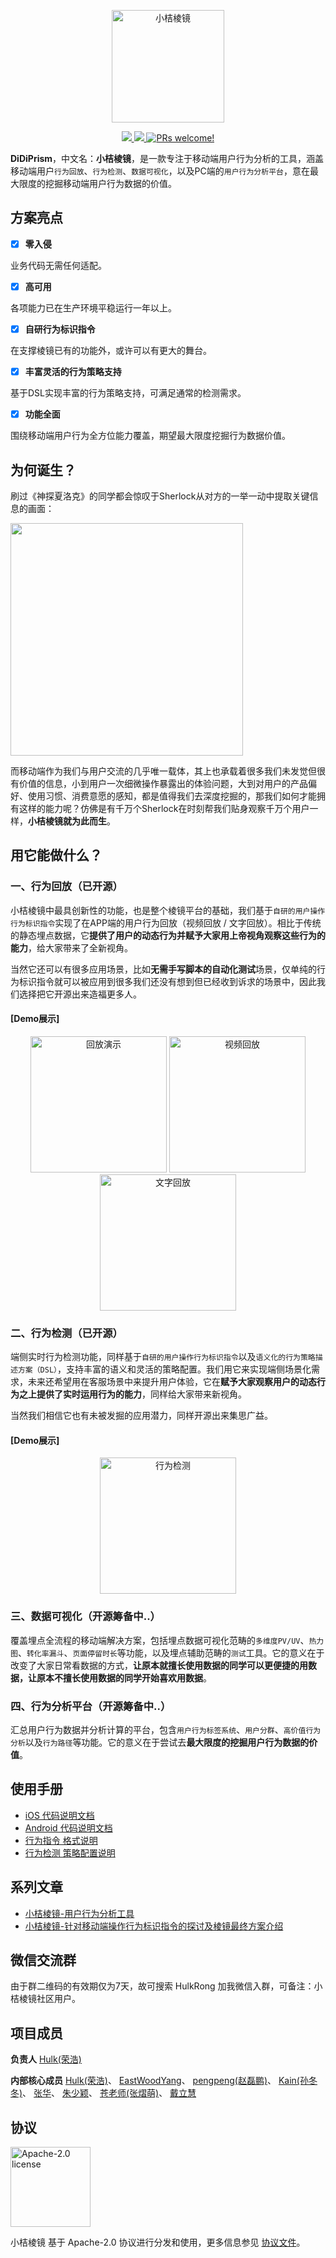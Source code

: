 <p align="center">
<img src="https://view.didistatic.com/static/dcms/1jt5q12q9lkgrtelg2_180x180.png" alt="小桔棱镜" title="小桔棱镜" width="180"/>
</p>

<p align="center">
  <a href="https://github.com/didichuxing/DiDiPrism/blob/master/LICENSE">
    <img src="https://img.shields.io/badge/license-Apache-blue.svg" />
  </a>
  
  <a href="">
    <img src="https://img.shields.io/badge/platform-ios%20%7C%20android-lightgray.svg" />
  </a>

  <a href="">
    <img src="https://img.shields.io/badge/PRs-welcome-brightgreen.svg" alt="PRs welcome!" />
  </a>
</p>

**DiDiPrism**，中文名：**小桔棱镜**，是一款专注于移动端用户行为分析的工具，涵盖移动端用户`行为回放`、`行为检测`、`数据可视化`，以及PC端的`用户行为分析平台`，意在最大限度的挖掘移动端用户行为数据的价值。

## 方案亮点
- [x] **零入侵**

业务代码无需任何适配。

- [x] **高可用**

各项能力已在生产环境平稳运行一年以上。

- [x] **自研行为标识指令**

在支撑棱镜已有的功能外，或许可以有更大的舞台。

- [x] **丰富灵活的行为策略支持**

基于DSL实现丰富的行为策略支持，可满足通常的检测需求。

- [x] **功能全面**

围绕移动端用户行为全方位能力覆盖，期望最大限度挖掘行为数据价值。

## 为何诞生？
刷过《神探夏洛克》的同学都会惊叹于Sherlock从对方的一举一动中提取关键信息的画面：

<img src="https://view.didistatic.com/static/dcms/1jt5qoatskemik6cu_558x312.jpeg" width="372" hegiht="208" align=center />

而移动端作为我们与用户交流的几乎唯一载体，其上也承载着很多我们未发觉但很有价值的信息，小到用户一次细微操作暴露出的体验问题，大到对用户的产品偏好、使用习惯、消费意愿的感知，都是值得我们去深度挖掘的，那我们如何才能拥有这样的能力呢？仿佛是有千万个Sherlock在时刻帮我们贴身观察千万个用户一样，**小桔棱镜就为此而生**。

## 用它能做什么？
### 一、行为回放（已开源）
小桔棱镜中最具创新性的功能，也是整个棱镜平台的基础，我们基于`自研的用户操作行为标识指令`实现了在APP端的用户行为回放（视频回放 / 文字回放）。相比于传统的静态埋点数据，它**提供了用户的动态行为并赋予大家用上帝视角观察这些行为的能力**，给大家带来了全新视角。

当然它还可以有很多应用场景，比如**无需手写脚本的自动化测试**场景，仅单纯的行为标识指令就可以被应用到很多我们还没有想到但已经收到诉求的场景中，因此我们选择把它开源出来造福更多人。

#### [Demo展示]
<p align="center">
  <img src="https://view.didistatic.com/static/dcms/3pwfx749nki143sb6_872x1753_compress.png" width="218" hegiht="438" alt="回放演示" />
  
  <img src="https://view.didistatic.com/static/dcms/1jt5q4ncski14uosf_879x1762_compress.png" width="218" hegiht="438" alt="视频回放" />

  <img src="https://view.didistatic.com/static/dcms/olv82khg4ki143yz2_876x1763_compress.png" width="218" hegiht="438" alt="文字回放" />
</p>

### 二、行为检测（已开源）
端侧实时行为检测功能，同样基于`自研的用户操作行为标识指令`以及`语义化的行为策略描述方案（DSL）`，支持丰富的语义和灵活的策略配置。我们用它来实现端侧场景化需求，未来还希望用在客服场景中来提升用户体验，它在**赋予大家观察用户的动态行为之上提供了实时运用行为的能力**，同样给大家带来新视角。

当然我们相信它也有未被发掘的应用潜力，同样开源出来集思广益。

#### [Demo展示]
<p align="center">
  <img src="https://view.didistatic.com/static/dcms/3pwfx5hv3ki144283_880x1763_compress.png" width="218" hegiht="438" alt="行为检测" />
</p>

### 三、数据可视化（开源筹备中..）
覆盖埋点全流程的移动端解决方案，包括埋点数据可视化范畴的`多维度PV/UV`、`热力图`、`转化率漏斗`、`页面停留时长`等功能，以及埋点辅助范畴的`测试`工具。它的意义在于改变了大家日常看数据的方式，**让原本就擅长使用数据的同学可以更便捷的用数据，让原本不擅长使用数据的同学开始喜欢用数据**。

### 四、行为分析平台（开源筹备中..）
汇总用户行为数据并分析计算的平台，包含`用户行为标签系统`、`用户分群`、`高价值行为分析`以及`行为路径`等功能。它的意义在于尝试去**最大限度的挖掘用户行为数据的价值**。

## 使用手册
- [iOS 代码说明文档](iOS/README.md)
- [Android 代码说明文档](Android/README.md)
- [行为指令 格式说明](Doc/行为指令/行为指令格式说明.md)
- [行为检测 策略配置说明](Doc/行为检测/行为检测配置文件说明.md)

## 系列文章
- [小桔棱镜-用户行为分析工具](Doc/系列文章/小桔棱镜-用户行为分析利器.md)
- [小桔棱镜-针对移动端操作行为标识指令的探讨及棱镜最终方案介绍](Doc/系列文章/小桔棱镜-针对移动端操作行为标识指令的探讨及棱镜最终方案介绍.md)

## 微信交流群
由于群二维码的有效期仅为7天，故可搜索 HulkRong 加我微信入群，可备注：小桔棱镜社区用户。

## 项目成员

**负责人**
[Hulk(荣浩)](https://github.com/ronghaopger)

**内部核心成员**
[Hulk(荣浩)](https://github.com/ronghaopger)、
[EastWoodYang](https://github.com/EastWoodYang)、
[pengpeng(赵磊鹏)](https://github.com/zhaoleipeng)、
[Kain(孙冬冬)](https://github.com/SunDDong)、
[张华](https://github.com/zollero)、
[朱少颖](https://github.com/zsynuting)、
[苍老师(张熠萌)](https://github.com/zymxxxs)、
[戴立慧](https://github.com/blankdlh)

## 协议

<img alt="Apache-2.0 license" src="https://www.apache.org/img/ASF20thAnniversary.jpg" width="128">

小桔棱镜 基于 Apache-2.0 协议进行分发和使用，更多信息参见 [协议文件](LICENSE)。